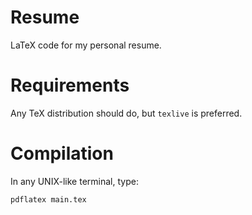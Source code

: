 # Resume
LaTeX code for my personal resume.

# Requirements
Any TeX distribution should do, but ```texlive``` is preferred.

# Compilation
In any UNIX-like terminal, type:
```
pdflatex main.tex
```
